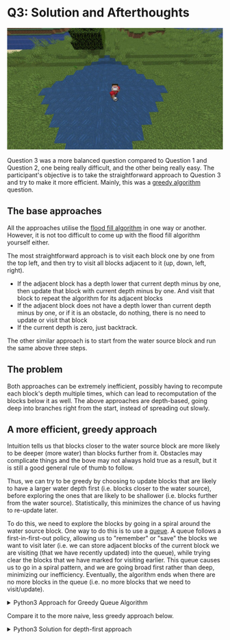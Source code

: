 # Q3: Solution and Afterthoughts

![](../imgs/iritgating.jpg)

Question 3 was a more balanced question compared to Question 1 and Question 2, one being really difficult, and the other being really easy. The participant's objective is to take the straightforward approach to Question 3 and try to make it more efficient. Mainly, this was a [greedy algorithm](https://brilliant.org/wiki/greedy-algorithm/) question.

## The base approaches

All the approaches utilise the [flood fill algorithm](https://en.wikipedia.org/wiki/Flood_fill) in one way or another. However, it is not too difficult to come up with the flood fill algorithm yourself either.

The most straightforward approach is to visit each block one by one from the top left, and then try to visit all blocks adjacent to it (up, down, left, right). 

- If the adjacent block has a depth lower that current depth minus by one, then update that block with current depth minus by one. And visit that block to repeat the algorithm for its adjacent blocks
- If the adjacent block does not have a depth lower than current depth minus by one, or if it is an obstacle, do nothing, there is no need to update or visit that block
- If the current depth is zero, just backtrack.

The other similar approach is to start from the water source block and run the same above three steps.

## The problem

Both approaches can be extremely inefficient, possibly having to recompute each block's depth multiple times, which can lead to recomputation of the blocks below it as well. The above approaches are depth-based, going deep into branches right from the start, instead of spreading out slowly.

## A more efficient, greedy approach

Intuition tells us that blocks closer to the water source block are more likely to be deeper (more water) than blocks further from it. Obstacles may complicate things and the bove may not always hold true as a result, but it is still a good general rule of thumb to follow.

Thus, we can try to be greedy by choosing to update blocks that are likely to have a larger water depth first (i.e. blocks closer to the water source), before exploring the ones that are likely to be shallower (i.e. blocks further from the water source). Statistically, this minimizes the chance of us having to re-update later. 

To do this, we need to explore the blocks by going in a spiral around the water source block. One way to do this is to use a [queue](https://www.geeksforgeeks.org/queue-data-structure/). A queue follows a first-in-first-out policy, allowing us to "remember" or "save" the blocks we want to visit later (i.e. we can store adjacent blocks of the current block we are visiting (that we have recently updated) into the queue), while trying clear the blocks that we have marked for visiting earlier. This queue causes us to go in a spiral pattern, and we are going broad first rather than deep, minimizing our inefficiency. Eventually, the algorithm ends when there are no more blocks in the queue (i.e. no more blocks that we need to visit/update).

<details>
<summary>Python3 Approach for Greedy Queue Algorithm</summary>

```python
def flood(grid, r, c, depth, x, y):
  # For loop algorithm (function that calls itself) that uses a queue
  if depth == 1:
    # If water depth is one, there is no need to update anything else
    return
  Q = []  # Initialise Queue to be empty
  Q.append((r, c, depth)) # Add water source block's position and depth to the queue
  while len(Q) != 0:
    # While queue is not empty, visit all the blocks in the queue, FIFO
    (nx, ny, d) = Q.pop(0)  # Visit block at the start of the queue
    for (i, j) in [(nx-1, ny), (nx+1, ny),(nx, ny-1), (nx, ny+1)]:
      # Try to see if adjacent blocks need to be updated
      if i < x and i >= 0 and j < y and j >= 0 \
        and grid[i][j] >= 0 and grid[i][j] < d -1:
        # If adjacent blocks have lower water depth and current -1
        # and are within boundaries
        grid[i][j] = d - 1  # Set their new water depth to current depth - 1
        Q.append((i, j, d - 1)) # Since water depth was updated for that block
        # Might need to update depth of blocks adjacent to it, so add to queue

rows, cols, depth = [int(i) for i in input().split()]
grid = [[0 for i in range(cols)] for j in range(rows)]
water_r = 0
water_c = 0
for row in range(rows):
  # We store the source block's water depth
  # Any blocks is an obstacle is marked with -1
  # All other blocks are marked as 0
  s = input().split()
  for col in range(cols):
    if s[col] == "X":
      grid[row][col] = -1
    elif s[col] == ".":
      grid[row][col] = 0
    else:
      grid[row][col] = int(s[col])
      water_r = row
      water_c = col

flood(grid, water_r, water_c, depth, rows, cols)
# Result obtained, just convert it into the format requested by qn
for row in range(rows):
  for col in range(cols):
    if grid[row][col] == 0:
      print('.', end=" ")
    elif grid[row][col] == -1:
      print('X', end=" ")
    else:
      print(grid[row][col], end=" ")
  print()


```

</details>

Compare it to the more naive, less greedy approach below.

<details>
<summary>Python3 Solution for depth-first approach</summary>

```python

def flood(grid, r, c, depth, x, y):
  # Recursive algorithm (function that calls itself). Function will continue to invoke itself until depth == 1.
  if depth == 1:
    return  
  for (i, j) in [(r-1, c), (r+1, c), (r, c-1), (r, c+1)]:
    if i < x and i >= 0 and j < y and j >= 0 \
      and grid[i][j] >= 0 and grid[i][j] < depth -1:
        # The surrounding / adjacent cells cannot have a depth that is more than 1 below the current cell. 
        # Hence, if it is, change it to just 1 below current cell
        grid[i][j] = depth - 1
        flood(grid, i, j, depth - 1, x, y)
        
    
    

rows, cols, depth = [int(i) for i in input().split()]
grid = [[0] * cols for _ in range(rows)]
water_r = 0
water_c = 0

# Convert '.' and 'X' to -1 and 0 first. If it is the source of water, just convert to int.
for row in range(rows):
    s = input().split()
    for col in range(cols):
        
        if s[col] == "X":
            grid[row][col] = -1
        elif s[col] == ".":
            grid[row][col] = 0
        else:
            grid[row][col] = int(s[col])
            water_r = row
            water_c = col

flood(grid, water_r, water_c, depth, rows, cols)

# Result obtained, just convert it into the format requested by qn
for row in range(rows):
    for col in range(cols):
        if grid[row][col] == 0:
            print('.', end=" ")
        elif grid[row][col] == -1:
            print('X', end=" ")
        else:
            print(grid[row][col], end=" ")
    print()

```

</details>

